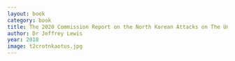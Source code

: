 ```yaml
---
layout: book
category: book
title: The 2020 Commission Report on the North Korean Attacks on The United States
author: Dr Jeffrey Lewis
year: 2018
image: t2crotnkaotus.jpg
---
```

